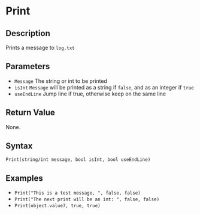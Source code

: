 # Print

## Description
Prints a message to `log.txt`

## Parameters
- `Message`
The string or int to be printed
- `isInt`
`Message` will be printed as a string if `false`, and as an integer if `true`
- `useEndLine`
Jump line if true, otherwise keep on the same line

## Return Value
None.

## Syntax
```Print(string/int message, bool isInt, bool useEndLine)```

## Examples
- ```Print("This is a test message, ", false, false)```
- ```Print("The next print will be an int: ", false, false)```
- ```Print(object.value7, true, true)```